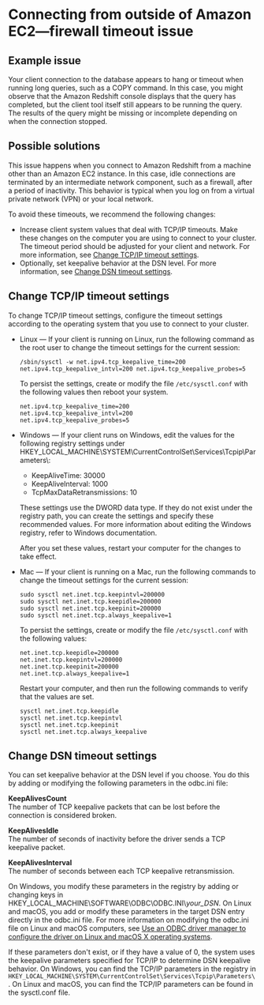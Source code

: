 # Connecting from outside of Amazon EC2—firewall timeout issue<a name="connecting-firewall-guidance"></a>

## Example issue<a name="connecting-firewall-guidance.Issue"></a>

 Your client connection to the database appears to hang or timeout when running long queries, such as a COPY command\. In this case, you might observe that the Amazon Redshift console displays that the query has completed, but the client tool itself still appears to be running the query\. The results of the query might be missing or incomplete depending on when the connection stopped\. 

## Possible solutions<a name="connecting-firewall-guidance.Solutions"></a>

This issue happens when you connect to Amazon Redshift from a machine other than an Amazon EC2 instance\. In this case, idle connections are terminated by an intermediate network component, such as a firewall, after a period of inactivity\. This behavior is typical when you log on from a virtual private network \(VPN\) or your local network\. 

To avoid these timeouts, we recommend the following changes:
+ Increase client system values that deal with TCP/IP timeouts\. Make these changes on the computer you are using to connect to your cluster\. The timeout period should be adjusted for your client and network\. For more information, see [Change TCP/IP timeout settings](#connecting-firewall-guidance.change-tcpip-settings)\.
+ Optionally, set keepalive behavior at the DSN level\. For more information, see [Change DSN timeout settings](#connecting-firewall-guidance.change-dsn-settings)\.

## Change TCP/IP timeout settings<a name="connecting-firewall-guidance.change-tcpip-settings"></a>

To change TCP/IP timeout settings, configure the timeout settings according to the operating system that you use to connect to your cluster\. 
+ Linux — If your client is running on Linux, run the following command as the root user to change the timeout settings for the current session: 

  ```
  /sbin/sysctl -w net.ipv4.tcp_keepalive_time=200 net.ipv4.tcp_keepalive_intvl=200 net.ipv4.tcp_keepalive_probes=5
  ```

  To persist the settings, create or modify the file `/etc/sysctl.conf` with the following values then reboot your system\. 

  ```
  net.ipv4.tcp_keepalive_time=200
  net.ipv4.tcp_keepalive_intvl=200
  net.ipv4.tcp_keepalive_probes=5
  ```
+ Windows — If your client runs on Windows, edit the values for the following registry settings under HKEY\_LOCAL\_MACHINE\\SYSTEM\\CurrentControlSet\\Services\\Tcpip\\Parameters\\: 
  + KeepAliveTime: 30000
  + KeepAliveInterval: 1000
  + TcpMaxDataRetransmissions: 10

  These settings use the DWORD data type\. If they do not exist under the registry path, you can create the settings and specify these recommended values\. For more information about editing the Windows registry, refer to Windows documentation\. 

  After you set these values, restart your computer for the changes to take effect\. 

 
+ Mac — If your client is running on a Mac, run the following commands to change the timeout settings for the current session: 

  ```
  sudo sysctl net.inet.tcp.keepintvl=200000
  sudo sysctl net.inet.tcp.keepidle=200000
  sudo sysctl net.inet.tcp.keepinit=200000
  sudo sysctl net.inet.tcp.always_keepalive=1
  ```

  To persist the settings, create or modify the file `/etc/sysctl.conf` with the following values: 

  ```
  net.inet.tcp.keepidle=200000
  net.inet.tcp.keepintvl=200000
  net.inet.tcp.keepinit=200000
  net.inet.tcp.always_keepalive=1
  ```

  Restart your computer, and then run the following commands to verify that the values are set\. 

  ```
  sysctl net.inet.tcp.keepidle
  sysctl net.inet.tcp.keepintvl
  sysctl net.inet.tcp.keepinit
  sysctl net.inet.tcp.always_keepalive
  ```

## Change DSN timeout settings<a name="connecting-firewall-guidance.change-dsn-settings"></a>

You can set keepalive behavior at the DSN level if you choose\. You do this by adding or modifying the following parameters in the odbc\.ini file: 

**KeepAlivesCount**  
The number of TCP keepalive packets that can be lost before the connection is considered broken\.

**KeepAlivesIdle**  
The number of seconds of inactivity before the driver sends a TCP keepalive packet\.

**KeepAlivesInterval**  
The number of seconds between each TCP keepalive retransmission\.

On Windows, you modify these parameters in the registry by adding or changing keys in HKEY\_LOCAL\_MACHINE\\SOFTWARE\\ODBC\\ODBC\.INI\\*your\_DSN*\. On Linux and macOS, you add or modify these parameters in the target DSN entry directly in the odbc\.ini file\. For more information on modifying the odbc\.ini file on Linux and macOS computers, see [Use an ODBC driver manager to configure the driver on Linux and macOS X operating systems](configure-odbc-connection.md#odbc-driver-configure-linux-mac)\. 

If these parameters don't exist, or if they have a value of 0, the system uses the keepalive parameters specified for TCP/IP to determine DSN keepalive behavior\. On Windows, you can find the TCP/IP parameters in the registry in `HKEY_LOCAL_MACHINE\SYSTEM\CurrentControlSet\Services\Tcpip\Parameters\`\. On Linux and macOS, you can find the TCP/IP parameters can be found in the sysctl\.conf file\. 